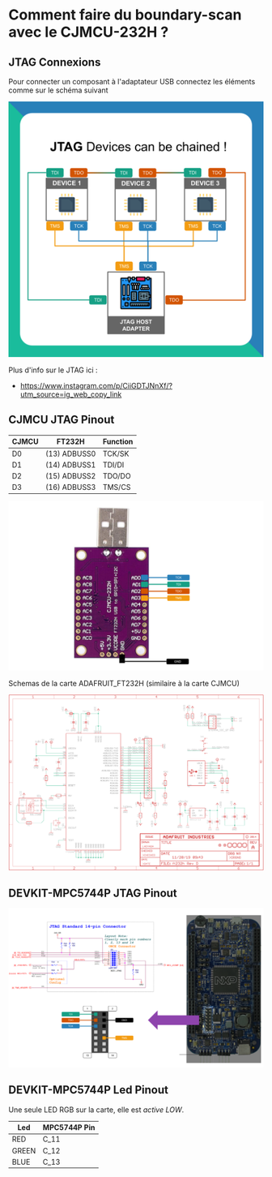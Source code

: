 # Comment faire du boundary-scan avec le CJMCU-232H ?



## JTAG Connexions

Pour connecter un composant à l'adaptateur USB connectez les éléments comme sur le schéma suivant

![](img/JTAG-CHAIN.png)

Plus d'info sur le JTAG ici :

- https://www.instagram.com/p/CiiGDTJNnXf/?utm_source=ig_web_copy_link

## CJMCU JTAG Pinout

| CJMCU     | FT232H        | Function  |
|-----------|---------------|-----------|
| D0        | (13) ADBUSS0  | TCK/SK    |
| D1        | (14) ADBUSS1  | TDI/DI    |
| D2        | (15) ADBUSS2  | TDO/DO    |
| D3        | (16) ADBUSS3  | TMS/CS    |

![](img/CJMCU-232H-JTAG.png)

Schemas de la carte ADAFRUIT_FT232H (similaire à la carte CJMCU)

![](img/ADAFRUIT_FT232H_schematics.png)


## DEVKIT-MPC5744P JTAG Pinout

![](img/DEVKIT-MPC5744P-JTAG.png)



## DEVKIT-MPC5744P Led Pinout

Une seule LED RGB sur la carte, elle est *active LOW*.

| Led       | MPC5744P Pin  |
|-----------|---------------|
| RED       | C_11          |
| GREEN     | C_12          |
| BLUE      | C_13          |



